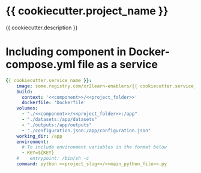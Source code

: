 # {{ cookiecutter.project_name }}
{{ cookiecutter.description }}

# Including component in Docker-compose.yml file as a service 

```yaml
{{ cookiecutter.service_name }}:
    image: some.registry.com/xr2learn-enablers/{{ cookiecutter.service_name }}:latest
    build:
      context: '<<component>>/<<project_folder>>'
      dockerfile: 'Dockerfile'
    volumes:
      - "./<<component>>/<<project_folder>>:/app"
      - "./datasets:/app/datasets"
      - "./outputs:/app/outputs"
      - "./configuration.json:/app/configuration.json"
    working_dir: /app
    environment:
      # To include environment variables in the format below
      - KEY=${KEY}
    #    entrypoint: /bin/sh -c
    command: python <<project_slug>>/<<main_python_file>>.py
```